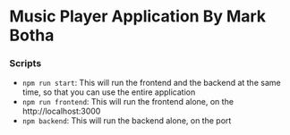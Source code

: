 # Music Player Application By Mark Botha

### Scripts

-   `npm run start`: This will run the frontend and the backend at the same time, so that you can use the entire application
-   `npm run frontend`: This will run the frontend alone, on the http://localhost:3000
-   `npm backend`: This will run the backend alone, on the port 
